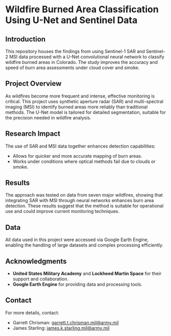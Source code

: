 # Wildfire Burned Area Classification Using U-Net and Sentinel Data

## Introduction
This repository houses the findings from using Sentinel-1 SAR and Sentinel-2 MSI data processed with a U-Net convolutional neural network to classify wildfire burned areas in Colorado. The study improves the accuracy and speed of burn area assessments under cloud cover and smoke.

## Project Overview
As wildfires become more frequent and intense, effective monitoring is critical. This project uses synthetic aperture radar (SAR) and multi-spectral imaging (MSI) to identify burned areas more reliably than traditional methods. The U-Net model is tailored for detailed segmentation, suitable for the precision needed in wildfire analysis.

## Research Impact
The use of SAR and MSI data together enhances detection capabilities:
- Allows for quicker and more accurate mapping of burn areas.
- Works under conditions where optical methods fail due to clouds or smoke.

## Results
The approach was tested on data from seven major wildfires, showing that integrating SAR with MSI through neural networks enhances burn area detection. These results suggest that the method is suitable for operational use and could improve current monitoring techniques.

## Data
All data used in this project were accessed via Google Earth Engine, enabling the handling of large datasets and complex processing efficiently.

## Acknowledgments
- **United States Military Academy** and **Lockheed Martin Space** for their support and collaboration.
- **Google Earth Engine** for providing data and processing tools.

## Contact
For more details, contact:
- Garrett Chrisman: [garrett.t.chrisman.mil@army.mil](mailto:garrett.t.chrisman.mil@army.mil)
- James Starling: [james.k.starling.mil@army.mil](mailto:james.k.starling.mil@army.mil)
